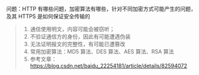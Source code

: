 
问题：HTTP 有哪些问题，加密算法有哪些，针对不同加密方式可能产生的问题，及其 HTTPS 是如何保证安全传输的

> 1. 通信使用明文，内容可能会被窃听；
> 2. 不验证通信方的身份，因此有可能遭遇伪装
> 3. 无法证明报文的完整性，有可能已遭篡改
> 4. 常用加密算法：MD5 算法、DES 算法、AES 算法、RSA 算法 
> 5. 参考文章：https://blog.csdn.net/baidu_22254181/article/details/82594072
